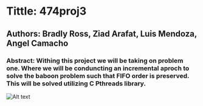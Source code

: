# Tittle: 474proj3
## Authors: Bradly Ross, Ziad Arafat, Luis Mendoza, Angel Camacho 
### Abstract: Withing this project we will be taking on problem one. Where we will be conduncting an incremental aproch to solve the baboon problem such that FIFO order is preserved. This will be solved utilizing C Pthreads library.
![Alt text](https://upload.wikimedia.org/wikipedia/commons/thumb/3/3f/Babouin.svg/512px-Babouin.svg.png)
